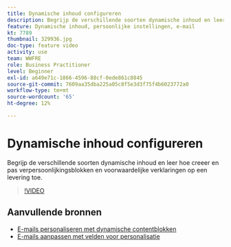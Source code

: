 ```yaml
---
title: Dynamische inhoud configureren
description: Begrijp de verschillende soorten dynamische inhoud en leer hoe creeer en pas verpersoonlijkingsblokken en voorwaardelijke verklaringen op een levering toe.
feature: Dynamische inhoud, persoonlijke instellingen, e-mail
kt: 7789
thumbnail: 329936.jpg
doc-type: feature video
activity: use
team: WWFRE
role: Business Practitioner
level: Beginner
exl-id: a649e71c-1866-4596-88cf-0ede861c8845
source-git-commit: 7609aa35dba225a05c8f5e3d3f75f4b6023772a0
workflow-type: tm+mt
source-wordcount: '65'
ht-degree: 12%

---
```


# Dynamische inhoud configureren

Begrijp de verschillende soorten dynamische inhoud en leer hoe creeer en pas verpersoonlijkingsblokken en voorwaardelijke verklaringen op een levering toe.

>[!VIDEO](https://video.tv.adobe.com/v/329936?quality=12)

## Aanvullende bronnen

* [E-mails personaliseren met dynamische contentblokken](/help/content-creation/personalize-using-dynamic-content-blocks.md)
* [E-mails aanpassen met velden voor personalisatie](/help/content-creation/personalize-emails-using-personalization-fields.md)
